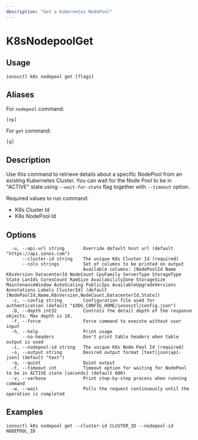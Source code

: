```yaml
---
description: "Get a Kubernetes NodePool"
---
```


# K8sNodepoolGet

## Usage

```text
ionosctl k8s nodepool get [flags]
```

## Aliases

For `nodepool` command:

```text
[np]
```

For `get` command:

```text
[g]
```

## Description

Use this command to retrieve details about a specific NodePool from an existing Kubernetes Cluster. You can wait for the Node Pool to be in "ACTIVE" state using `--wait-for-state` flag together with `--timeout` option.

Required values to run command:

* K8s Cluster Id
* K8s NodePool Id

## Options

```text
  -u, --api-url string       Override default host url (default "https://api.ionos.com")
      --cluster-id string    The unique K8s Cluster Id (required)
      --cols strings         Set of columns to be printed on output 
                             Available columns: [NodePoolId Name K8sVersion DatacenterId NodeCount CpuFamily ServerType StorageType State LanIds CoresCount RamSize AvailabilityZone StorageSize MaintenanceWindow AutoScaling PublicIps AvailableUpgradeVersions Annotations Labels ClusterId] (default [NodePoolId,Name,K8sVersion,NodeCount,DatacenterId,State])
  -c, --config string        Configuration file used for authentication (default "$XDG_CONFIG_HOME/ionosctl/config.json")
  -D, --depth int32          Controls the detail depth of the response objects. Max depth is 10.
  -f, --force                Force command to execute without user input
  -h, --help                 Print usage
      --no-headers           Don't print table headers when table output is used
  -i, --nodepool-id string   The unique K8s Node Pool Id (required)
  -o, --output string        Desired output format [text|json|api-json] (default "text")
  -q, --quiet                Quiet output
  -t, --timeout int          Timeout option for waiting for NodePool to be in ACTIVE state [seconds] (default 600)
  -v, --verbose              Print step-by-step process when running command
  -w, --wait                 Polls the request continuously until the operation is completed
```

## Examples

```text
ionosctl k8s nodepool get --cluster-id CLUSTER_ID --nodepool-id NODEPOOL_ID
```


